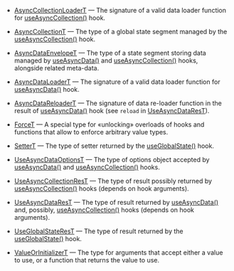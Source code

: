 - [AsyncCollectionLoaderT] &mdash; The signature of a valid data loader function
  for [useAsyncCollection()] hook.
- [AsyncCollectionT] &mdash; The type of a global state segment managed by
  the [useAsyncCollection()] hook.
- [AsyncDataEnvelopeT] &mdash; The type of a state segment storing data managed
  by [useAsyncData()] and [useAsyncCollection()] hooks, alongside related meta-data.

- [AsyncDataLoaderT] &mdash; The signature of a valid data loader function for
  [useAsyncData()] hook.

- [AsyncDataReloaderT] &mdash; The signature of data re-loader function in
  the result of [useAsyncData()] hook (see `reload` in [UseAsyncDataResT]).

- [ForceT] &mdash; A special type for &laquo;unlocking&raquo; overloads of
  hooks and functions that allow to enforce arbitrary value types.
- [SetterT] &mdash; The type of setter returned by the [useGlobalState()] hook.
- [UseAsyncDataOptionsT] &mdash; The type of options object accepted by
  [useAsyncData()] and [useAsyncCollection()] hooks.
- [UseAsyncCollectionResT] &mdash; The type of result possibly returned by
  [useAsyncCollection()] hooks (depends on hook arguments).
- [UseAsyncDataResT] &mdash; The type of result returned by [useAsyncData()]
  and, possibly, [useAsyncCollection()] hooks (depends on hook arguments).
- [UseGlobalStateResT] &mdash; The type of result returned by
  the [useGlobalState()] hook.
- [ValueOrInitializerT] &mdash; The type for arguments that accept either
  a value to use, or a function that returns the value to use.

[AsyncCollectionLoaderT]: /docs/api/types/async-collection-loader
[AsyncCollectionT]: /docs/api/types/async-collection
[AsyncDataEnvelopeT]: /docs/api/types/async-data-envelope
[AsyncDataLoaderT]: /docs/api/types/async-data-loader
[AsyncDataReloaderT]: /docs/api/types/async-data-reloader
[ForceT]: /docs/api/types/force
[SetterT]: /docs/api/types/setter
[useAsyncCollection()]: /docs/api/hooks/useasynccollection
[useAsyncData()]: /docs/api/hooks/useasyncdata
[UseAsyncDataOptionsT]: /docs/api/types/use-async-data-options
[UseAsyncCollectionResT]: /docs/api/types/use-async-collection-res
[UseAsyncDataResT]: /docs/api/types/use-async-data-res
[useGlobalState()]: /docs/api/hooks/useglobalstate
[UseGlobalStateResT]: /docs/api/types/use-global-state-res
[ValueOrInitializerT]: /docs/api/types/value-or-initializer
